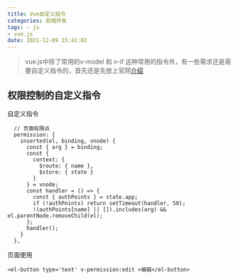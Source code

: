 ```yaml
---
title: Vue自定义指令
categories: 前端开发
tags: - js
- vue.js
date: 2021-12-09 15:41:02
---
```


> vue.js中除了常用的v-model 和 v-if 这种常用的指令外，有一些需求还是需要自定义指令的，首先还是先放上官网[介绍](https://v3.cn.vuejs.org/api/application-api.html#directive)

## 权限控制的自定义指令
自定义指令
```
  // 页面权限点
  permission: {
    inserted(el, binding, vnode) {
      const { arg } = binding;
      const {
        context: {
          $route: { name },
          $store: { state }
        }
      } = vnode;
      const handler = () => {
        const { authPoints } = state.app;
        if (!authPoints) return setTimeout(handler, 50);
        !(authPoints[name] || []).includes(arg) && el.parentNode.removeChild(el);
      };
      handler();
    }
  },

```
页面使用
```
<el-button type='text' v-permission:edit >编辑</el-button>
```
